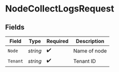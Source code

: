 # NodeCollectLogsRequest


## Fields

| Field              | Type               | Required           | Description        |
| ------------------ | ------------------ | ------------------ | ------------------ |
| `Node`             | *string*           | :heavy_check_mark: | Name of node       |
| `Tenant`           | *string*           | :heavy_check_mark: | Tenant ID          |